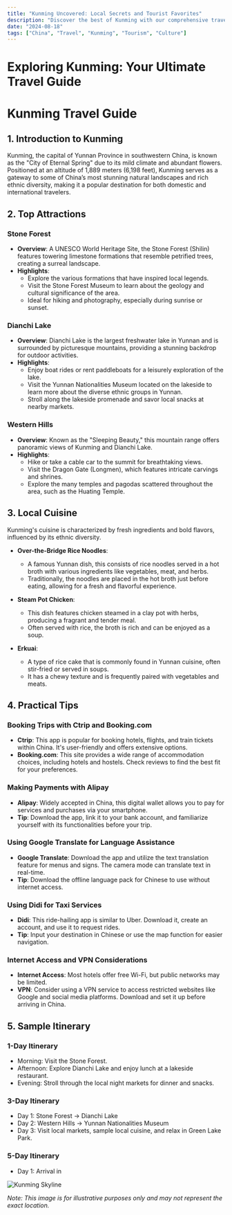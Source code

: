 ```yaml
---
title: "Kunming Uncovered: Local Secrets and Tourist Favorites"
description: "Discover the best of Kunming with our comprehensive travel guide. Explore top attractions, savor local cuisine, and get insider tips for an unforgettable Chinese adventure."
date: "2024-08-18"
tags: ["China", "Travel", "Kunming", "Tourism", "Culture"]
---
```


# Exploring Kunming: Your Ultimate Travel Guide

# Kunming Travel Guide

## 1. Introduction to Kunming
Kunming, the capital of Yunnan Province in southwestern China, is known as the "City of Eternal Spring" due to its mild climate and abundant flowers. Positioned at an altitude of 1,889 meters (6,198 feet), Kunming serves as a gateway to some of China’s most stunning natural landscapes and rich ethnic diversity, making it a popular destination for both domestic and international travelers.

## 2. Top Attractions

### Stone Forest
- **Overview**: A UNESCO World Heritage Site, the Stone Forest (Shilin) features towering limestone formations that resemble petrified trees, creating a surreal landscape.
- **Highlights**:
  - Explore the various formations that have inspired local legends.
  - Visit the Stone Forest Museum to learn about the geology and cultural significance of the area.
  - Ideal for hiking and photography, especially during sunrise or sunset.

### Dianchi Lake
- **Overview**: Dianchi Lake is the largest freshwater lake in Yunnan and is surrounded by picturesque mountains, providing a stunning backdrop for outdoor activities.
- **Highlights**:
  - Enjoy boat rides or rent paddleboats for a leisurely exploration of the lake.
  - Visit the Yunnan Nationalities Museum located on the lakeside to learn more about the diverse ethnic groups in Yunnan.
  - Stroll along the lakeside promenade and savor local snacks at nearby markets.

### Western Hills
- **Overview**: Known as the "Sleeping Beauty," this mountain range offers panoramic views of Kunming and Dianchi Lake.
- **Highlights**:
  - Hike or take a cable car to the summit for breathtaking views.
  - Visit the Dragon Gate (Longmen), which features intricate carvings and shrines.
  - Explore the many temples and pagodas scattered throughout the area, such as the Huating Temple.

## 3. Local Cuisine
Kunming's cuisine is characterized by fresh ingredients and bold flavors, influenced by its ethnic diversity.

- **Over-the-Bridge Rice Noodles**:
  - A famous Yunnan dish, this consists of rice noodles served in a hot broth with various ingredients like vegetables, meat, and herbs.
  - Traditionally, the noodles are placed in the hot broth just before eating, allowing for a fresh and flavorful experience.

- **Steam Pot Chicken**:
  - This dish features chicken steamed in a clay pot with herbs, producing a fragrant and tender meal.
  - Often served with rice, the broth is rich and can be enjoyed as a soup.

- **Erkuai**:
  - A type of rice cake that is commonly found in Yunnan cuisine, often stir-fried or served in soups.
  - It has a chewy texture and is frequently paired with vegetables and meats.

## 4. Practical Tips

### Booking Trips with Ctrip and Booking.com
- **Ctrip**: This app is popular for booking hotels, flights, and train tickets within China. It's user-friendly and offers extensive options.
- **Booking.com**: This site provides a wide range of accommodation choices, including hotels and hostels. Check reviews to find the best fit for your preferences.

### Making Payments with Alipay
- **Alipay**: Widely accepted in China, this digital wallet allows you to pay for services and purchases via your smartphone. 
- **Tip**: Download the app, link it to your bank account, and familiarize yourself with its functionalities before your trip.

### Using Google Translate for Language Assistance
- **Google Translate**: Download the app and utilize the text translation feature for menus and signs. The camera mode can translate text in real-time.
- **Tip**: Download the offline language pack for Chinese to use without internet access.

### Using Didi for Taxi Services
- **Didi**: This ride-hailing app is similar to Uber. Download it, create an account, and use it to request rides.
- **Tip**: Input your destination in Chinese or use the map function for easier navigation.

### Internet Access and VPN Considerations
- **Internet Access**: Most hotels offer free Wi-Fi, but public networks may be limited.
- **VPN**: Consider using a VPN service to access restricted websites like Google and social media platforms. Download and set it up before arriving in China.

## 5. Sample Itinerary

### 1-Day Itinerary
- Morning: Visit the Stone Forest.
- Afternoon: Explore Dianchi Lake and enjoy lunch at a lakeside restaurant.
- Evening: Stroll through the local night markets for dinner and snacks.

### 3-Day Itinerary
- Day 1: Stone Forest → Dianchi Lake
- Day 2: Western Hills → Yunnan Nationalities Museum
- Day 3: Visit local markets, sample local cuisine, and relax in Green Lake Park.

### 5-Day Itinerary
- Day 1: Arrival in

<img src="https://source.unsplash.com/1600x900/?Kunming,cityscape" alt="Kunming Skyline" loading="lazy">

*Note: This image is for illustrative purposes only and may not represent the exact location.*

